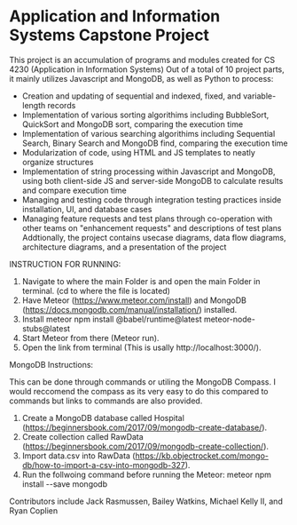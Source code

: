# Application and Information Systems Capstone Project

This project is an accumulation of programs and modules created for CS 4230 (Application in Information Systems)
Out of a total of 10 project parts, it mainly utilizes Javascript and MongoDB, as well as Python to process:
  - Creation and updating of sequential and indexed, fixed, and variable-length records
  - Implementation of various sorting algorithims including BubbleSort, QuickSort and MongoDB sort, comparing the execution time
  - Implementation of various searching algorithims including Sequential Search, Binary Search and MongoDB find, comparing the execution time
  - Modularization of code, using HTML and JS templates to neatly organize structures
  - Implementation of string processing within Javascript and MongoDB, using both client-side JS and server-side MongoDB to calculate results and compare execution time
  - Managing and testing code through integration testing practices inside installation, UI, and database cases
  - Managing feature requests and test plans through co-operation with other teams on "enhancement requests" and descriptions of test plans
Addtionally, the project contains usecase diagrams, data flow diagrams, architecture diagrams, and a presentation of the project
 
INSTRUCTION FOR RUNNING:

1. Navigate to where the main Folder is and open the main Folder in terminal. (cd to where the file is located)
2. Have Meteor (https://www.meteor.com/install) and MongoDB (https://docs.mongodb.com/manual/installation/) installed.
3. Install meteor npm install @babel/runtime@latest meteor-node-stubs@latest
4. Start Meteor from there (Meteor run).
5. Open the link from terminal (This is usally http://localhost:3000/).


MongoDB Instructions:

This can be done through commands or utiling the MongoDB Compass. I would reccomend the compass as its very easy to do this compared to commands but links to commands are also provided.

1. Create a MongoDB database called Hospital (https://beginnersbook.com/2017/09/mongodb-create-database/). 
2. Create collection called RawData (https://beginnersbook.com/2017/09/mongodb-create-collection/).
3. Import data.csv into RawData (https://kb.objectrocket.com/mongo-db/how-to-import-a-csv-into-mongodb-327).
4. Run the follwoing command before running the Meteor: meteor npm install --save mongodb

Contributors include Jack Rasmussen, Bailey Watkins, Michael Kelly II, and Ryan Coplien
